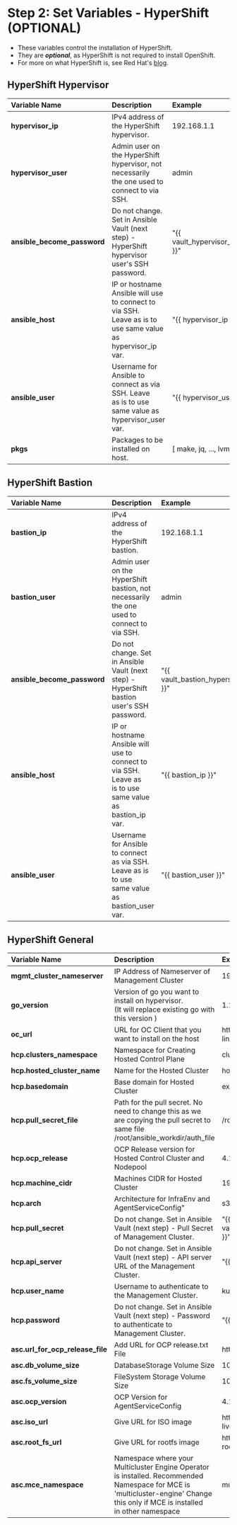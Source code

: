 # Step 2: Set Variables - HyperShift (OPTIONAL)
- These variables control the installation of HyperShift.
- They are <b><i>optional</i></b>, as HyperShift is not required to install OpenShift.
- For more on what HyperShift is, see Red Hat's [blog](https://cloud.redhat.com/blog/a-guide-to-red-hat-hypershift-on-bare-metal).

## HyperShift Hypervisor
**Variable Name** | **Description** | **Example**
:--- | :--- | :---
**hypervisor_ip** | IPv4 address of the HyperShift hypervisor. | 192.168.1.1
**hypervisor_user** | Admin user on the HyperShift hypervisor, not necessarily</br > the one used to connect to via SSH. | admin
**ansible_become_password** | Do not change. Set in Ansible Vault (next step) -</br > HyperShift hypervisor user's SSH password. | "{{ vault_hypervisor_hypershift_pass }}"
**ansible_host** | IP or hostname Ansible will use to connect to via SSH.</br > Leave as is to use same value as hypervisor_ip var. | "{{ hypervisor_ip }}"
**ansible_user** | Username for Ansible to connect as via SSH. Leave</br > as is to use same value as hypervisor_user var. | "{{ hypervisor_user }}"
**pkgs** | Packages to be installed on host. | [ make, jq, ..., lvm2 ]

## HyperShift Bastion
**Variable Name** | **Description** | **Example**
:--- | :--- | :---
**bastion_ip** | IPv4 address of the HyperShift bastion. | 192.168.1.1
**bastion_user** | Admin user on the HyperShift bastion, not necessarily</br > the one used to connect to via SSH. | admin
**ansible_become_password** | Do not change. Set in Ansible Vault (next step) - HyperShift</br > bastion user's SSH password. | "{{ vault_bastion_hypershift_pass }}"
**ansible_host** | IP or hostname Ansible will use to connect to via SSH. Leave as</br > is to use same value as bastion_ip var. | "{{ bastion_ip }}"
**ansible_user** | Username for Ansible to connect as via SSH. Leave as is to use</br > same value as bastion_user var. | "{{ bastion_user }}"

## HyperShift General
**Variable Name** | **Description** | **Example**
:--- | :--- | :---
**mgmt_cluster_nameserver** | IP Address of Nameserver of Management Cluster | 192.168.10.1
**go_version** | Version of go you want to install on hypervisor.</br > (It will replace existing go with this version ) | 1.19.5
**oc_url** | URL for OC Client that you want to install on the host | https://[...]openshift-client-linux-4.13.0-ec.4.tar.gz
**hcp.clusters_namespace** | Namespace for Creating Hosted Control Plane | clusters
**hcp.hosted_cluster_name** | Name for the Hosted Cluster  | hosted0
**hcp.basedomain** | Base domain for Hosted Cluster | example.com
**hcp.pull_secret_file** | Path for the pull secret. No need to change this as we</br > are copying the pull secret to same file </br >/root/ansible_workdir/auth_file | /root/ansible_workdir/auth_file
**hcp.ocp_release** | OCP Release version for Hosted Control Cluster and Nodepool | 4.13.0-rc.4-multi
**hcp.machine_cidr** | Machines CIDR for Hosted Cluster | 192.168.122.0/24
**hcp.arch** | Architecture for InfraEnv and AgentServiceConfig" | s390x
**hcp.pull_secret** | Do not change. Set in Ansible Vault (next step) - Pull Secret of Management Cluster. | "{{ vault_hypershift_pull_secret }}"
**hcp.api_server** | Do not change. Set in Ansible Vault (next step) - API server URL of the Management Cluster. | "{{ vault_hcp_api_server }}"
**hcp.user_name** | Username to authenticate to the Management Cluster. | kubeadmin
**hcp.password** | Do not change. Set in Ansible Vault (next step) - Password to authenticate to Management Cluster. | "{{ vault_hcp_pass }}
**asc.url_for_ocp_release_file** | Add URL for OCP release.txt File | https://.../release.txt
**asc.db_volume_size** | DatabaseStorage Volume Size | 10Gi
**asc.fs_volume_size** | FileSystem Storage Volume Size | 10Gi
**asc.ocp_version** | OCP Version for AgentServiceConfig | 4.13.0-ec.4
**asc.iso_url** | Give URL for ISO image | https://[...]s390x-live.s390x.iso
**asc.root_fs_url** | Give URL for rootfs image | https://[...]live-rootfs.s390x.img
**asc.mce_namespace** | Namespace where your Multicluster Engine Operator</br > is installed. Recommended Namespace for MCE is</br > 'multicluster-engine' Change this only if MCE is installed</br > in other namespace | multicluster-engine